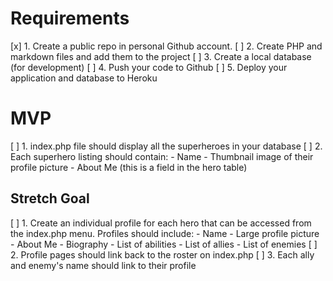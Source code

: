 # Requirements

[x] 1. Create a public repo in personal Github account.
[ ] 2. Create PHP and markdown files and add them to the project
[ ] 3. Create a local database (for development)
[ ] 4. Push your code to Github
[ ] 5. Deploy your application and database to Heroku


# MVP
[ ] 1. index.php file should display all the superheroes in your database
[ ] 2. Each superhero listing should contain:
	- Name
	- Thumbnail image of their profile picture
	- About Me (this is a field in the hero table)

## Stretch Goal

[ ] 1. Create an individual profile for each hero that can be accessed from the index.php menu. Profiles should include:
	- Name
	- Large profile picture
	- About Me
	- Biography
	- List of abilities
	- List of allies
	- List of enemies
[ ] 2. Profile pages should link back to the roster on index.php 
[ ] 3. Each ally and enemy's name should link to their profile 

